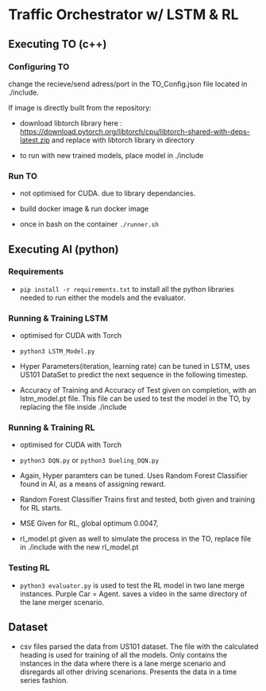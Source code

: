 # Traffic Orchestrator w/ LSTM & RL


## Executing TO (c++)

### Configuring TO 

change the recieve/send adress/port in the TO_Config.json file located in ./include.

If image is directly built from the repository:

- download libtorch library here : https://download.pytorch.org/libtorch/cpu/libtorch-shared-with-deps-latest.zip and replace with libtorch library in directory

- to run with new trained models, place model in ./include

### Run TO

- not optimised for CUDA. due to library dependancies.

- build docker image & run docker image

- once in bash on the container `./runner.sh`


## Executing AI (python)

### Requirements 

- `pip install -r requirements.txt` to install all the python libraries needed to run either the models and the evaluator.

### Running & Training LSTM 

- optimised for CUDA with Torch

- `python3 LSTM_Model.py`

- Hyper Parameters(iteration, learning rate) can be tuned in LSTM, uses US101 DataSet to predict the next sequence in the following timestep.

- Accuracy of Training and Accuracy of Test given on completion, with an lstm_model.pt file. This file can be used to test the model in the TO, by replacing the file inside ./include

### Running & Training RL 

- optimised for CUDA with Torch

- `python3 DQN.py` or `python3 Dueling_DQN.py`

- Again, Hyper paramters can be tuned. Uses Random Forest Classifier found in AI, as a means of assigning reward. 

- Random Forest Classifier Trains first and tested, both given and training for RL starts.

- MSE Given for RL, global optimum 0.0047, 

- rl_model.pt given as well to simulate the process in the TO, replace file in ./include with the new rl_model.pt 

### Testing RL 

- `python3 evaluator.py` is used to test the RL model in two lane merge instances. Purple Car = Agent. saves a video in the same directory of the lane merger scenario.

## Dataset

- csv files parsed the data from US101 dataset. The file with the calculated heading is used for training of all the models. Only contains the instances in the data where there is a lane merge scenario and disregards all other driving scenarions. Presents the data in a time series fashion.

